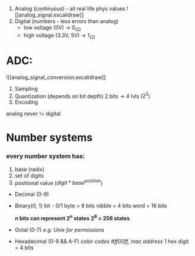 1. Analog (continuous) - all real life phys values
![[analog_signal.excalidraw]]
2. Digital (numbers - less errors than analog)
	- low voltage (0V) -> $0_{(2)}$
	- high voltage (3.3V, 5V) -> $1_{(2)}$

# ADC:
![[analog_signal_conversion.excalidraw]]
1. Sampling
2. Quantization (depends on bit depth)
	2 bits -> 4 lvls ($2^2$)
3. Encoding

analog never != digital

# Number systems
### every number system has:
1. base (radix)
2. set of digits
3. positional value ($digit * base^{position}$)


- Decimal (0-9)
- Binary(0, 1)
	bit - 0/1
	byte = 8 bits
	nibble = 4 bits
	word = 16 bits

	**n bits can represent $2^n$ states**
	**$2^8$ = 256 states**
- Octal (0-7) *e.g. Unix for permissions*
- Hexadecimal (0-9 && A-F) *color codes \#ff00ff, mac address*
	1 hex digit = 4 bits